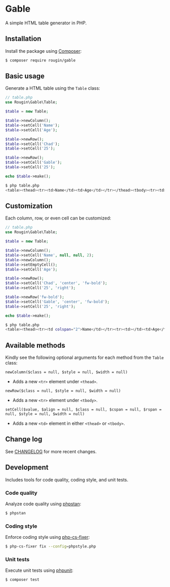 # Gable

A simple HTML table generator in PHP.

## Installation

Install the package using [Composer](https://getcomposer.org/):

``` bash
$ composer require rougin/gable
```

## Basic usage

Generate a HTML table using the `Table` class:

``` php
// table.php
use Rougin\Gable\Table;

$table = new Table;

$table->newColumn();
$table->setCell('Name');
$table->setCell('Age');

$table->newRow();
$table->setCell('Chad');
$table->setCell('25');

$table->newRow();
$table->setCell('Gable');
$table->setCell('25');

echo $table->make();
```

``` bash
$ php table.php
<table><thead><tr><td>Name</td><td>Age</td></tr></thead><tbody><tr><td>Chad</td><td>25</td></tr><tr><td>Gable</td><td>25</td></tr></tbody></table>
```

## Customization

Each column, row, or even cell can be customized:

``` php
// table.php
use Rougin\Gable\Table;

$table = new Table;

$table->newColumn();
$table->setCell('Name', null, null, 2);
$table->newColumn();
$table->setEmptyCell();
$table->setCell('Age');

$table->newRow();
$table->setCell('Chad', 'center', 'fw-bold');
$table->setCell('25', 'right');

$table->newRow('fw-bold');
$table->setCell('Gable', 'center', 'fw-bold');
$table->setCell('25', 'right');

echo $table->make();
```

``` bash
$ php table.php
<table><thead><tr><td colspan="2">Name</td></tr><tr><td></td><td>Age</td></tr></thead><tbody><tr><td align="center" class="fw-bold">Chad</td><td align="right">25</td></tr><tr class="fw-bold"><td align="center" class="fw-bold">Gable</td><td align="right">25</td></tr></tbody></table>
```

## Available methods

Kindly see the following optional arguments for each method from the `Table` class:

```
newColumn($class = null, $style = null, $width = null)
```
* Adds a new `<tr>` element under `<thead>`.

```
newRow($class = null, $style = null, $width = null)
```
* Adds a new `<tr>` element under `<tbody>`.

```
setCell($value, $align = null, $class = null, $cspan = null, $rspan = null, $style = null, $width = null)
```
* Adds a new `<td>` element in either `<thead>` or `<tbody>`.

## Change log

See [CHANGELOG](CHANGELOG.md) for more recent changes.

## Development

Includes tools for code quality, coding style, and unit tests.

### Code quality

Analyze code quality using [phpstan](https://phpstan.org/):

``` bash
$ phpstan
```

### Coding style

Enforce coding style using [php-cs-fixer](https://cs.symfony.com/):

``` bash
$ php-cs-fixer fix --config=phpstyle.php
```

### Unit tests

Execute unit tests using [phpunit](https://phpunit.de/index.html):

``` bash
$ composer test
```
